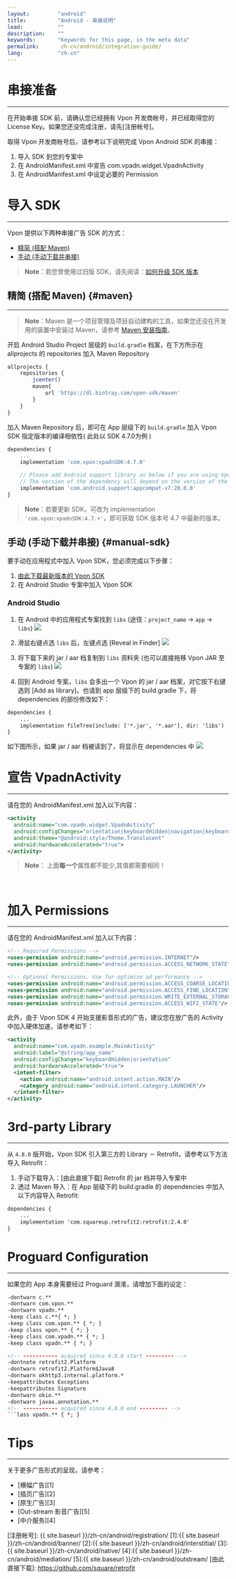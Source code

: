 ```yaml
---
layout:         "android"
title:          "Android - 串接说明"
lead:           ""
description:    ""
keywords:       "Keywords for this page, in the meta data"
permalink:       zh-cn/android/integration-guide/
lang:           "zh-cn"
---
```


# 串接准备
---
在开始串接 SDK 前，请确认您已经拥有 Vpon 开发商帐号，并已经取得您的 License Key。如果您还没完成注册，请先[注册帐号]。

取得 Vpon 开发商帐号后，请参考以下说明完成 Vpon Android SDK 的串接：

1. 导入 SDK 到您的专案中
2. 在 AndroidManifest.xml 中宣告 com.vpadn.widget.VpadnActivity
3. 在 AndroidManifest.xml 中设定必要的 Permission

# 导入 SDK
----------
Vpon 提供以下两种串接广告 SDK 的方式：

* [精简 (搭配 Maven)](#maven)
* [手动 (手动下载并串接)](#manual-sdk)

> **Note**：若您曾使用过旧版 SDK，请先阅读：[如何升级 SDK 版本](../../android/latest-news/update-to-SDK4_5_1+/)

## 精简 (搭配 Maven) {#maven}
---
> **Note**：Maven 是一个项目管理及项目自动建构的工具，如果您还没在开发用的装置中安装过 Maven，请参考 [Maven 安装指南](https://maven.apache.org/)。

开启 Android Studio Project 层级的 `build.gradle` 档案，在下方所示在 allprojects 的 repositories 加入 Maven Repository

```javascript
allprojects {
    repositories {
        jcenter()
        maven{
            url 'https://dl.bintray.com/vpon-sdk/maven'
        }
    }
}
```

加入 Maven Repository 后，即可在 App 层级下的 `build.gradle` 加入 Vpon SDK 指定版本的编译相依性( 此处以 SDK 4.7.0为例 )

```javascript
dependencies {
    ...
    implementation 'com.vpon:vpadnSDK:4.7.0'

    // Please add Android support library as below if you are using Vpon SDK 4.8+
    // The version of the dependency will depend on the version of the compile sdk you are using
    implementation 'com.android.support:appcompat-v7:28.0.0'
}
```

> **Note**：若要更新 SDK，可改为 implementation ``'com.vpon:vpadnSDK:4.7.+'``，即可获取 SDK 版本号 4.7 中最新的版本。

## 手动 (手动下载并串接) {#manual-sdk}

要手动在应用程式中加入 Vpon SDK，您必须完成以下步骤：

1. [由此下载最新版本的 Vpon SDK](../download)
2. 在 Android Studio 专案中加入 Vpon SDK

### Android Studio
1. 在 Android 中的应用程式专案找到 `libs` (途径：`project_name` -> `app` -> `libs`)
![]({{site.imgurl}}/ProjectLibFolder.jpg)

2. 滑鼠右键点选 `libs` 后，左键点选 [Reveal in Finder]
![]({{site.imgurl}}/DropJarFileToLibFolder.jpg)

3. 将下载下来的 jar / aar 档复制到 `libs` 资料夹 (也可以直接拖移 Vpon JAR 至专案的 `libs`)
![]({{site.imgurl}}/MainInterface.jpg)

4. 回到 Android 专案，`libs` 会多出一个 Vpon 的 jar / aar 档案，对它按下右键选则 [Add as library]。也请到 app 层级下的 build.gradle 下，将 dependencies 的部份修改如下：

```xml
dependencies {
    ...
    implementation fileTree(include: ['*.jar', '*.aar'], dir: 'libs')
}
```

如下图所示，如果 jar / aar 档被读到了，将显示在 dependencies 中
![]({{site.imgurl}}/ModifyBuildGradle2.jpg)

# 宣告 VpadnActivity
---
请在您的 AndroidManifest.xml 加入以下内容：

```xml
<activity
  android:name="com.vpadn.widget.VpadnActivity"
  android:configChanges="orientation|keyboardHidden|navigation|keyboard|screenLayout|uiMode|screenSize|smallestScreenSize"
  android:theme="@android:style/Theme.Translucent"
  android:hardwareAccelerated="true">
</activity>
```

> **Note**： 上面**每一个**属性都不能少,其值都需要相同！

<br>

# 加入 Permissions
---
请在您的 AndroidManifest.xml 加入以下内容：

```xml
<!-- Required Permissions -->
<uses-permission android:name="android.permission.INTERNET"/>
<uses-permission android:name="android.permission.ACCESS_NETWORK_STATE"/>

<!-- Optional Permissions. Use for optimize ad performance -->
<uses-permission android:name="android.permission.ACCESS_COARSE_LOCATION"/>
<uses-permission android:name="android.permission.ACCESS_FINE_LOCATION"/>
<uses-permission android:name="android.permission.WRITE_EXTERNAL_STORAGE"/>
<uses-permission android:name="android.permission.ACCESS_WIFI_STATE"/>
```

此外，由于 Vpon SDK 4 开始支援影音形式的广告，建议您在放广告的 Activity 中加入硬体加速，请参考如下：


```xml
<activity
  android:name="com.vpadn.example.MainActivity"
  android:label="@string/app_name"
  android:configChanges="keyboardHidden|orientation"
  android:hardwareAccelerated="true">
  <intent-filter>
    <action android:name="android.intent.action.MAIN"/>
    <category android:name="android.intent.category.LAUNCHER"/>
  </intent-filter>
</activity>
```

# 3rd-party Library
---
从 `4.8.0` 版开始，Vpon SDK 引入第三方的 Library － Retrofit，请参考以下方法导入 Retrofit：

1. 手动下载导入：[由此直接下载] Retrofit 的 jar 档并导入专案中
2. 透过 Maven 导入：在 App 层级下的 build.gradle 的 dependencies 中加入以下内容导入 Retrofit:

```xml
dependencies {
    ...
    implementation 'com.squareup.retrofit2:retrofit:2.4.0'
}
```

# Proguard Configuration
---
如果您的 App 本身需要经过 Proguard 溷淆，请增加下面的设定：<br>

```xml
-dontwarn c.**
-dontwarn com.vpon.**
-dontwarn vpadn.**
-keep class c.**{ *; }
-keep class com.vpon.** { *; }
-keep class vpon.** { *; }
-keep class com.vpadn.** { *; }
-keep class vpadn.** { *; }

<!-- ----------- acquired since 4.8.0 start --------- -->
-dontnote retrofit2.Platform
-dontwarn retrofit2.Platform$Java8
-dontwarn okhttp3.internal.platform.*
-keepattributes Exceptions
-keepattributes Signature
-dontwarn okio.**
-dontwarn javax.annotation.**
<!-- ----------- acquired since 4.8.0 end --------- -->
```lass vpadn.** { *; }
 ```


# Tips
---
关于更多广告形式的呈现，请参考：

* [横幅广告][1]
* [插页广告][2]
* [原生广告][3]
* [Out-stream 影音广告][5]
* [中介服务][4]

[注册帐号]: {{ site.baseurl }}/zh-cn/android/registration/
[1]:{{ site.baseurl }}/zh-cn/android/banner/
[2]:{{ site.baseurl }}/zh-cn/android/interstitial/
[3]:{{ site.baseurl }}/zh-cn/android/native/
[4]:{{ site.baseurl }}/zh-cn/android/mediation/
[5]:{{ site.baseurl }}/zh-cn/android/outstream/
[由此直接下载]: https://github.com/square/retrofit